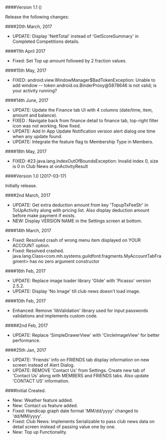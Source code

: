 ####Version 1.1 ()

 Release the following changes:
 
 ####20th March, 2017
 - UPDATE: Display 'NettTotal' instead of 'GetScoreSummary' in Completed Competitions details.
 
 ####11th April 2017
 - Fixed: Set Top up amount followed by 2 fraction values.
 
 ####15th May, 2017
 - FIXED: android.view.WindowManager$BadTokenException: Unable to add window -- token android.os.BinderProxy@5878646 is not valid; is your activity running?
 
 ####14th June, 2017
   - UPDATE: Update the Finance tab UI with 4 columns (date/time, item, amount and balance).
   - FIXED : Navigate back from finance detail to finance tab, top-right filter icon was not working. Now fixed.
   - UPDATE: Add In App Update Notification version alert dialog one time when any update found.
   - UPDATE: Integrate the feature flag to Membership Type in Members.

 ####18th May, 2017
   - FIXED: #23 java.lang.IndexOutOfBoundsException: Invalid index 0, size is 0 in Club News at onActivityResult

####Version 1.0 (2017-03-17)

   Initially release.

   ####2nd March, 2017
   - UPDATE: Get extra deduction amount from key 'TopupTxFeeStr' in ToUpActivity along with pricing list. Also display deduction amount before make payment if exists.
   - NEW: Display VERSION NAME in the Settings screen at bottom.

   ####14th March, 2017
   - Fixed: Resolved crash of wrong menu item displayed on YOUR ACCOUNT option.
   - Fixed: Resolved crashed. java.lang.Class<com.mh.systems.guildford.fragments.MyAccountTabFragment> has no zero argument constructor

   ####16th Feb, 2017
   - UPDATE: Replace image loader library 'Glide' with 'Picasso' version 2.5.2.
   - UPDATE: Display 'No Image' till club news doesn't load image.

   ####10th Feb, 2017
   - Enhanced: Remove 'libValidation' library used for input passwords validations and implements custom code.

   #####2nd Feb, 2017
   - UPDATE: Replace 'SimpleDrawerView' with 'CircleImageView' for better performance.

   ####25th Jan, 2017
   - UPDATE: 'Friends' info on FRIENDS tab display information on new screen instead of Alert Dialog.
   - UPDATE: REMOVE 'Contact Us' from Settings. Create new tab of 'Contact Us' along with MEMBERS and FRIENDS tabs. Also update 'CONTACT US' information.

####Initial Created.

   - New: Weather feature added.
   - New: Contact us feature added.
   - Fixed: Handicap graph date format 'MM/dd/yyyy' changed to 'dd/MM/yyyy'.
   - Fixed: Club News: Implements Serializable to pass club news data on detail screen instead of passing value one by one.
   - New:  Top up Functionality.
